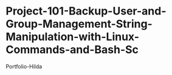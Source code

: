 # Project-101-Backup-User-and-Group-Management-String-Manipulation-with-Linux-Commands-and-Bash-Sc
Portfolio-Hilda
